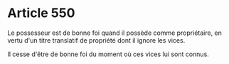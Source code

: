 # Article 550

Le possesseur est de bonne foi quand il possède comme propriétaire, en vertu d'un titre translatif de propriété dont il ignore les vices.

Il cesse d'être de bonne foi du moment où ces vices lui sont connus.
